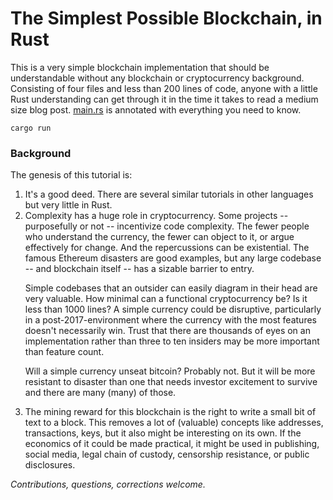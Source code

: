 # The Simplest Possible Blockchain, in Rust

This is a very simple blockchain implementation that should be understandable without any blockchain or cryptocurrency background. Consisting of four files and less than 200 lines of code, anyone with a little Rust understanding can get through it in the time it takes to read a medium size blog post. [main.rs](src/main.rs) is annotated with everything you need to know.

```shell
cargo run
```

### Background

The genesis of this tutorial is:

<ol>
<li>It's a good deed. There are several similar tutorials in other languages but very little in Rust.</li>

<li>Complexity has a huge role in cryptocurrency. Some projects -- purposefully or not -- incentivize code complexity. The fewer people who understand the currency, the fewer can object to it, or argue effectively for change. And the repercussions can be existential. The famous Ethereum disasters are good examples, but any large codebase -- and blockchain itself -- has a sizable barrier to entry.

Simple codebases that an outsider can easily diagram in their head are very valuable. How minimal can a functional cryptocurrency be? Is it less than 1000 lines? A simple currency could be disruptive, particularly in a post-2017-environment where the currency with the most features doesn't necessarily win. Trust that there are thousands of eyes on an implementation rather than three to ten insiders may be more important than feature count.

Will a simple currency unseat bitcoin? Probably not. But it will be more resistant to disaster than one that needs investor excitement to survive and there are many (many) of those.</li>

<li>The mining reward for this blockchain is the right to write a small bit of text to a block. This removes a lot of (valuable) concepts like addresses, transactions, keys, but it also might be interesting on its own. If the economics of it could be made practical, it might be used in publishing, social media, legal chain of custody, censorship resistance, or public disclosures.</li>
</ol>

_Contributions, questions, corrections welcome._
